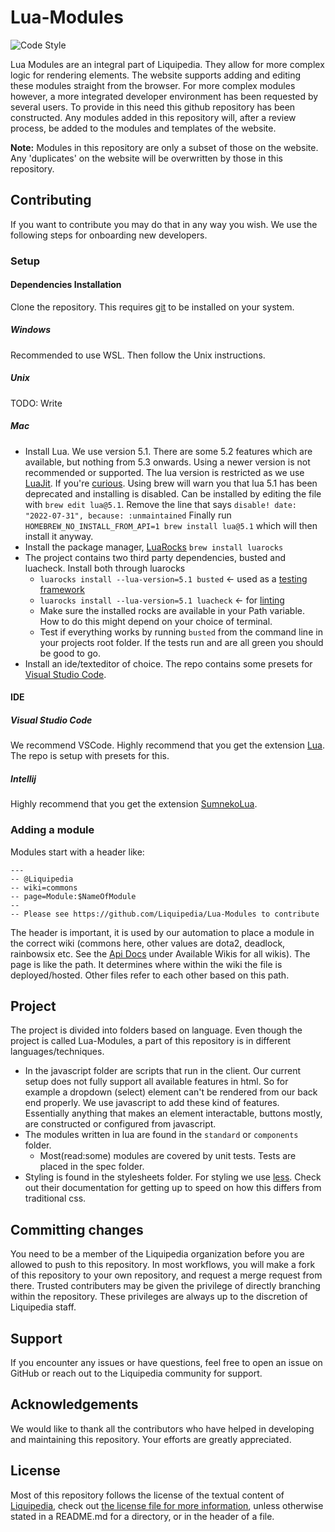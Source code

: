 # Lua-Modules

![Code Style](https://github.com/Liquipedia/LiquipediaMediaWikiMessages/workflows/Code%20Style/badge.svg)

Lua Modules are an integral part of Liquipedia. They allow for more complex logic for rendering elements. The website supports adding and editing these modules straight from the browser. For more complex modules however, a more integrated developer environment has been requested by several users. To provide in this need this github repository has been constructed.
Any modules added in this repository will, after a review process, be added to the modules and templates of the website.

**Note:** Modules in this repository are only a subset of those on the website. Any 'duplicates' on the website will be overwritten by those in this repository.

## Contributing

If you want to contribute you may do that in any way you wish. We use the following steps for onboarding new developers.

### Setup

#### Dependencies Installation

Clone the repository. This requires [git](https://git-scm.com/downloads) to be installed on your system.

##### Windows

Recommended to use WSL. Then follow the Unix instructions.

##### Unix

TODO: Write

##### Mac

- Install Lua. We use version 5.1. There are some 5.2 features which are available, but nothing from 5.3 onwards. Using a newer version is not recommended or supported. The lua version is restricted as we use [LuaJit](https://luajit.org/). If you're [curious](https://github.com/LuaJIT/LuaJIT/issues/929).
  Using brew will warn you that lua 5.1 has been deprecated and installing is disabled. Can be installed by editing the file with `brew edit lua@5.1`. Remove the line that says `disable! date: "2022-07-31", because: :unmaintained`
  Finally run `HOMEBREW_NO_INSTALL_FROM_API=1 brew install lua@5.1` which will then install it anyway.
- Install the package manager, [LuaRocks](https://luarocks.org/) `brew install luarocks`
- The project contains two third party dependencies, busted and luacheck. Install both through luarocks
  - `luarocks install --lua-version=5.1 busted` <- used as a [testing framework](https://luarocks.org/modules/lunarmodules/busted)
  - `luarocks install --lua-version=5.1 luacheck` <- for [linting](https://luarocks.org/modules/mpeterv/luacheck)
  - Make sure the installed rocks are available in your Path variable. How to do this might depend on your choice of terminal.
  - Test if everything works by running `busted` from the command line in your projects root folder. If the tests run and are all green you should be good to go.
- Install an ide/texteditor of choice. The repo contains some presets for [Visual Studio Code](https://code.visualstudio.com/download).

#### IDE

##### Visual Studio Code

We recommend VSCode. Highly recommend that you get the extension [Lua](https://marketplace.visualstudio.com/items?itemName=sumneko.lua). The repo is setup with presets for this.

##### Intellij

Highly recommend that you get the extension [SumnekoLua](https://plugins.jetbrains.com/plugin/22315-sumnekolua).

### Adding a module

Modules start with a header like:

```
---
-- @Liquipedia
-- wiki=commons
-- page=Module:$NameOfModule
--
-- Please see https://github.com/Liquipedia/Lua-Modules to contribute
```

The header is important, it is used by our automation to place a module in the correct wiki (commons here, other values are dota2, deadlock, rainbowsix etc. See the [Api Docs](https://api.liquipedia.net/documentation/api/v3) under Available Wikis for all wikis).
The page is like the path. It determines where within the wiki the file is deployed/hosted. Other files refer to each other based on this path.

## Project

The project is divided into folders based on language. Even though the project is called Lua-Modules, a part of this repository is in different languages/techniques.

- In the javascript folder are scripts that run in the client. Our current setup does not fully support all available features in html. So for example a dropdown (select) element can't be rendered from our back end properly. We use javascript to add these kind of features. Essentially anything that makes an element interactable, buttons mostly, are constructed or configured from javascript.
- The modules written in lua are found in the `standard` or `components` folder.
  - Most(read:some) modules are covered by unit tests. Tests are placed in the spec folder.
- Styling is found in the stylesheets folder. For styling we use [less](https://lesscss.org/). Check out their documentation for getting up to speed on how this differs from traditional css.

## Committing changes

You need to be a member of the Liquipedia organization before you are allowed to push to this repository. In most workflows, you will make a fork of this repository to your own repository, and request a merge request from there.
Trusted contributers may be given the privilege of directly branching within the repository. These privileges are always up to the discretion of Liquipedia staff.

## Support

If you encounter any issues or have questions, feel free to open an issue on GitHub or reach out to the Liquipedia community for support.

## Acknowledgements

We would like to thank all the contributors who have helped in developing and maintaining this repository. Your efforts are greatly appreciated.

## License

Most of this repository follows the license of the textual content of [Liquipedia](https://liquipedia.net), check out [the license file for more information](LICENSE.md), unless otherwise stated in a README.md for a directory, or in the header of a file.